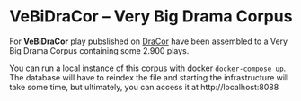 # VeBiDraCor – Very Big Drama Corpus

For **VeBiDraCor** play pubslished on [DraCor](https://dracor.org) have been assembled to a Very Big Drama Corpus containing some 2.900 plays. 

You can run a local instance of this corpus with docker `docker-compose up`. The database will have to reindex the file and starting the infrastructure will take some time, but ultimately, you can access it at http://localhost:8088
